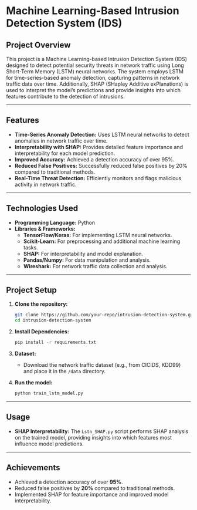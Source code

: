 # **Machine Learning-Based Intrusion Detection System (IDS)**

## **Project Overview**

This project is a Machine Learning-based Intrusion Detection System (IDS) designed to detect potential security threats in network traffic using Long Short-Term Memory (LSTM) neural networks. The system employs LSTM for time-series-based anomaly detection, capturing patterns in network traffic data over time. Additionally, SHAP (SHapley Additive exPlanations) is used to interpret the model’s predictions and provide insights into which features contribute to the detection of intrusions.

---

## **Features**

- **Time-Series Anomaly Detection:** Uses LSTM neural networks to detect anomalies in network traffic over time.
- **Interpretability with SHAP:** Provides detailed feature importance and interpretability for each model prediction.
- **Improved Accuracy:** Achieved a detection accuracy of over 95%.
- **Reduced False Positives:** Successfully reduced false positives by 20% compared to traditional methods.
- **Real-Time Threat Detection:** Efficiently monitors and flags malicious activity in network traffic.

---

## **Technologies Used**

- **Programming Language:** Python
- **Libraries & Frameworks:**
  - **TensorFlow/Keras:** For implementing LSTM neural networks.
  - **Scikit-Learn:** For preprocessing and additional machine learning tasks.
  - **SHAP:** For interpretability and model explanation.
  - **Pandas/Numpy:** For data manipulation and analysis.
  - **Wireshark:** For network traffic data collection and analysis.

---

## **Project Setup**

1. **Clone the repository:**

   ```bash
   git clone https://github.com/your-repo/intrusion-detection-system.git
   cd intrusion-detection-system
   ```

2. **Install Dependencies:**

   ```bash
   pip install -r requirements.txt
   ```

3. **Dataset:**
   - Download the network traffic dataset (e.g., from CICIDS, KDD99) and place it in the `/data` directory.

4. **Run the model:**

   ```bash
   python train_lstm_model.py
   ```

---

## **Usage**

- **SHAP Interpretability:**
  The `Lstn_SHAP.py` script performs SHAP analysis on the trained model, providing insights into which features most influence model predictions.

---

## **Achievements**

- Achieved a detection accuracy of over **95%**.
- Reduced false positives by **20%** compared to traditional methods.
- Implemented SHAP for feature importance and improved model interpretability.
